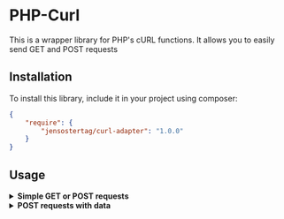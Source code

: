 # PHP-Curl
This is a wrapper library for PHP's cURL functions. It allows you to easily send GET and POST requests

## Installation
To install this library, include it in your project using composer:
```json
{
    "require": {
        "jensostertag/curl-adapter": "1.0.0"
    }
}
```

## Usage
<details>
<summary><b>Simple GET or POST requests</b></summary>

The following example shows how to send a GET request to a HTML page:
```php
$curl = new Curl();
$curl->setUrl("URL");
$curl->setMethod(Curl::$METHOD_GET);
$curl->addHeader([
    "accept" => "text/html, application/xhtml+xml"
]);
$response = $curl->execute();
$responseCode = $curl->getHttpCode();
$curl->close();
```
`URL` is the URL of the server that you want to send the request to.

To send a POST request, simply replace `Curl::$METHOD_GET` with `Curl::$METHOD_POST`. However note, that the above example does not send any POST data to the server.
</details>

<details>
<summary><b>POST requests with data</b></summary>

To send POST data to the server, use the `addPostData()` method:
```php
$curl = new Curl();
$curl->setUrl("URL");
$curl->setMethod(Curl::$METHOD_POST);
$curl->addHeader([
    "accept" => "application/json"
]);
$curl->addPostData([
    "key" => "value"
]);
$response = $curl->execute();
$responseCode = $curl->getHttpCode();
$curl->close();
```
The above example requests a JSON response from the server with the URL `URL` and sends the POST data `key=value` along with the request.
</details>
